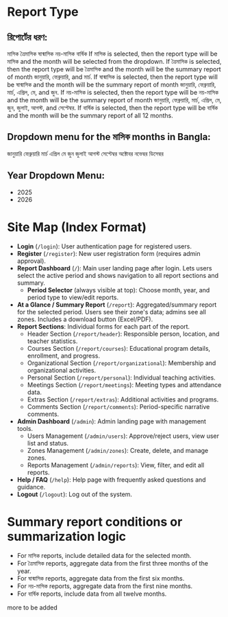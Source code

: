 # Report Type
## রিপোর্টের ধরণ: 
মাসিক
ত্রৈমাসিক
ষান্মাসিক
নয়-মাসিক
বার্ষিক
    If মাসিক is selected, then the report type will be মাসিক and the month will be selected from the dropdown.
    If ত্রৈমাসিক is selected, then the report type will be ত্রৈমাসিক and the month will be the summary report of month জানুয়ারি, ফেব্রুয়ারি, and মার্চ.
    If ষান্মাসিক is selected, then the report type will be ষান্মাসিক and the month will be the summary report of month জানুয়ারি, ফেব্রুয়ারি, মার্চ, এপ্রিল, মে, and জুন.
    If নয়-মাসিক is selected, then the report type will be নয়-মাসিক and the month will be the summary report of month জানুয়ারি, ফেব্রুয়ারি, মার্চ, এপ্রিল, মে, জুন, জুলাই, আগস্ট, and সেপ্টেম্বর.
    If বার্ষিক is selected, then the report type will be বার্ষিক and the month will be the summary report of all 12 months.

## Dropdown menu for the মাসিক months in Bangla:
জানুয়ারি
ফেব্রুয়ারি
মার্চ
এপ্রিল
মে
জুন
জুলাই
আগস্ট
সেপ্টেম্বর
অক্টোবর
নভেম্বর
ডিসেম্বর

## Year Dropdown Menu:
- 2025
- 2026



# Site Map (Index Format)

- **Login** (`/login`): User authentication page for registered users.
- **Register** (`/register`): New user registration form (requires admin approval).
- **Report Dashboard** (`/`): Main user landing page after login. Lets users select the active period and shows navigation to all report sections and summary.
  - **Period Selector** (always visible at top): Choose month, year, and period type to view/edit reports.
- **At a Glance / Summary Report** (`/report`): Aggregated/summary report for the selected period. Users see their zone's data; admins see all zones. Includes a download button (Excel/PDF).
- **Report Sections**: Individual forms for each part of the report.
  - Header Section (`/report/header`): Responsible person, location, and teacher statistics.
  - Courses Section (`/report/courses`): Educational program details, enrollment, and progress.
  - Organizational Section (`/report/organizational`): Membership and organizational activities.
  - Personal Section (`/report/personal`): Individual teaching activities.
  - Meetings Section (`/report/meetings`): Meeting types and attendance data.
  - Extras Section (`/report/extras`): Additional activities and programs.
  - Comments Section (`/report/comments`): Period-specific narrative comments.
- **Admin Dashboard** (`/admin`): Admin landing page with management tools.
  - Users Management (`/admin/users`): Approve/reject users, view user list and status.
  - Zones Management (`/admin/zones`): Create, delete, and manage zones.
  - Reports Management (`/admin/reports`): View, filter, and edit all reports.
- **Help / FAQ** (`/help`): Help page with frequently asked questions and guidance.
- **Logout** (`/logout`): Log out of the system.

# Summary report conditions or summarization logic
- For মাসিক reports, include detailed data for the selected month.
- For ত্রৈমাসিক reports, aggregate data from the first three months of the year.
- For ষান্মাসিক reports, aggregate data from the first six months.
- For নয়-মাসিক reports, aggregate data from the first nine months.
- For বার্ষিক reports, include data from all twelve months.

more to be added

